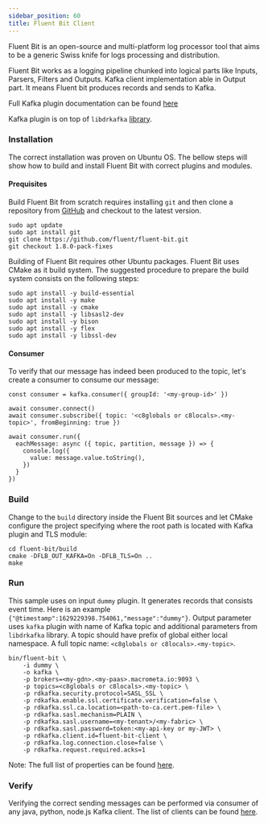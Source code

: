 ```yaml
---
sidebar_position: 60
title: Fluent Bit Client
---
```


Fluent Bit is an open-source and multi-platform log processor tool that aims to be a generic Swiss knife for logs processing and distribution.

Fluent Bit works as a logging pipeline chunked into logical parts like Inputs, Parsers, Filters and Outputs. Kafka client implementation able in Output part. It means Fluent bit produces records and sends to Kafka.

Full Kafka plugin documentation can be found [here](https://docs.fluentbit.io/manual/pipeline/outputs/kafka)

Kafka plugin is on top of `libdrkafka` [library](https://github.com/edenhill/librdkafka/).

### Installation

The correct installation was proven on Ubuntu OS. The bellow steps will show how to build and install Fluent Bit with correct plugins and modules.

#### Prequisites

Build Fluent Bit from scratch requires installing `git` and then clone a repository from [GitHub](https://github.com/fluent/fluent-bit) and checkout to the latest version.

```
sudo apt update
sudo apt install git
git clone https://github.com/fluent/fluent-bit.git
git checkout 1.8.0-pack-fixes
```

Building of Fluent Bit requires other Ubuntu packages.
Fluent Bit uses CMake as it build system. The suggested procedure to prepare the build system consists on the following steps:

```
sudo apt install -y build-essential
sudo apt install -y make
sudo apt install -y cmake
sudo apt install -y libsasl2-dev
sudo apt install -y bison
sudo apt install -y flex
sudo apt install -y libssl-dev
```

#### Consumer

To verify that our message has indeed been produced to the topic, let's create a consumer to consume our message:

```node
const consumer = kafka.consumer({ groupId: '<my-group-id>' })

await consumer.connect()
await consumer.subscribe({ topic: '<c8globals or c8locals>.<my-topic>', fromBeginning: true })

await consumer.run({
  eachMessage: async ({ topic, partition, message }) => {
    console.log({
      value: message.value.toString(),
    })
  }
})
```

### Build

Change to the `build` directory inside the Fluent Bit sources and let CMake configure the project specifying where the root path is located with Kafka plugin and TLS module:

```
cd fluent-bit/build
cmake -DFLB_OUT_KAFKA=On -DFLB_TLS=On ..
make
```

### Run

This sample uses on input `dummy` plugin. It generates records that consists event time. Here is an example `{"@timestamp":1629229398.754061,"message":"dummy"}`.
Output parameter uses `kafka` plugin with name of Kafka topic and additional parameters from `libdrkafka` library.
A topic should have prefix of global either local namespace. A full topic name: `<c8globals or c8locals>.<my-topic>`.

```
bin/fluent-bit \
    -i dummy \
    -o kafka \
    -p brokers=<my-gdn>.<my-paas>.macrometa.io:9093 \
    -p topics=<c8globals or c8locals>.<my-topic> \
    -p rdkafka.security.protocol=SASL_SSL \
    -p rdkafka.enable.ssl.certificate.verification=false \
    -p rdkafka.ssl.ca.location=<path-to-ca.cert.pem-file> \
    -p rdkafka.sasl.mechanism=PLAIN \
    -p rdkafka.sasl.username=<my-tenant>/<my-fabric> \
    -p rdkafka.sasl.password=token:<my-api-key or my-JWT> \
    -p rdkafka.client.id=fluent-bit-client \
    -p rdkafka.log.connection.close=false \
    -p rdkafka.request.required.acks=1
```

Note: The full list of properties can be found [here](https://github.com/edenhill/librdkafka/blob/master/CONFIGURATION.md).

### Verify

Verifying the correct sending messages can be performed via consumer of any java, python, node.js Kafka client. The list of clients can be found [here](README.md).
